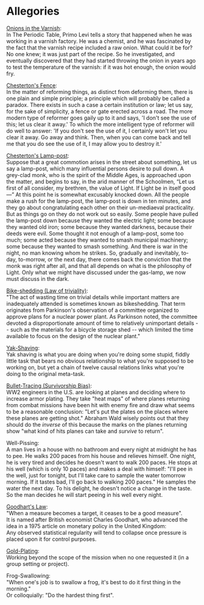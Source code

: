 # Allegories

[Onions in the Varnish](http://www.paulgraham.com/arcll1.html):  
In The Periodic Table, Primo Levi tells a story that happened when he was working in a varnish factory. He was a chemist, and he was fascinated by the fact that the varnish recipe included a raw onion. What could it be for? No one knew; it was just part of the recipe. So he investigated, and eventually discovered that they had started throwing the onion in years ago to test the temperature of the varnish: if it was hot enough, the onion would fry.

[Chesterton's Fence](https://en.wikipedia.org/wiki/G._K._Chesterton#Chesterton's_fence):  
In the matter of reforming things, as distinct from deforming them, there is one plain and simple principle; a principle which will probably be called a paradox. There exists in such a case a certain institution or law; let us say, for the sake of simplicity, a fence or gate erected across a road. The more modern type of reformer goes gaily up to it and says, 'I don't see the use of this; let us clear it away.' To which the more intelligent type of reformer will do well to answer: 'If you don't see the use of it, I certainly won't let you clear it away. Go away and think. Then, when you can come back and tell me that you do see the use of it, I may allow you to destroy it.'

[Chesterton's Lamp-post](https://fs.blog/chestertons-fence/):  
Suppose that a great commotion arises in the street about something, let us say a lamp-post, which many influential persons desire to pull down. A grey-clad monk, who is the spirit of the Middle Ages, is approached upon the matter, and begins to say, in the arid manner of the Schoolmen, “Let us first of all consider, my brethren, the value of Light. If Light be in itself good—” At this point he is somewhat excusably knocked down. All the people make a rush for the lamp-post, the lamp-post is down in ten minutes, and they go about congratulating each other on their un-mediaeval practicality. But as things go on they do not work out so easily. Some people have pulled the lamp-post down because they wanted the electric light; some because they wanted old iron; some because they wanted darkness, because their deeds were evil. Some thought it not enough of a lamp-post, some too much; some acted because they wanted to smash municipal machinery; some because they wanted to smash something. And there is war in the night, no man knowing whom he strikes. So, gradually and inevitably, to-day, to-morrow, or the next day, there comes back the conviction that the monk was right after all, and that all depends on what is the philosophy of Light. Only what we might have discussed under the gas-lamp, we now must discuss in the dark.
 
[Bike-shedding (Law of triviality)](https://en.wikipedia.org/wiki/Law_of_triviality):  
"The act of wasting time on trivial details while important matters are inadequately attended is sometimes known as bikeshedding. That term originates from Parkinson's observation of a committee organized to approve plans for a nuclear power plant. As Parkinson noted, the committee devoted a disproportionate amount of time to relatively unimportant details -- such as the materials for a bicycle storage shed -- which limited the time available to focus on the design of the nuclear plant."
 
[Yak-Shaving](https://projects.csail.mit.edu/gsb/old-archive/gsb-archive/gsb2000-02-11.html):  
Yak shaving is what you are doing when you're doing some stupid, fiddly little task that bears no obvious relationship to what you're supposed to be working on, but yet a chain of twelve causal relations links what you're doing to the original meta-task.
 
[Bullet-Tracing (Survivorship Bias)](https://en.wikipedia.org/wiki/Survivorship_bias#In_the_military):  
WW2 engineers in the U.S. are looking at planes and deciding where to increase armor plating. They take "heat maps" of where planes returning from combat missions have been hit with enemy fire and draw what seems to be a reasonable conclusion: "Let's put the plates on the places where these planes are getting shot."  Abraham Wald wisely points out that they should do the _inverse_ of this because the marks on the planes returning show "what kind of hits planes can take and _survive_ to return".
 
Well-Pissing:  
A man lives in a house with no bathroom and every night at midnight he has to pee. He walks 200 paces from his house and relieves himself. One night, he is very tired and decides he doesn't want to walk 200 paces. He stops at his well (which is only 10 paces) and makes a deal with himself: "I'll pee in the well, just for tonight, but I'll take care to sample the water tomorrow morning. If it tastes bad, I'll go back to walking 200 paces." He samples the water the next day. To his delight, he doesn't notice a change in the taste. So the man decides he will start peeing in his well every night.
 
[Goodhart's Law](https://en.wikipedia.org/wiki/Goodhart%27s_law):  
"When a measure becomes a target, it ceases to be a good measure".  
It is named after British economist Charles Goodhart, who advanced the idea in a 1975 article on monetary policy in the United Kingdom:  
Any observed statistical regularity will tend to collapse once pressure is placed upon it for control purposes.
 
[Gold-Plating](https://en.wikipedia.org/wiki/Gold_plating_(project_management)):  
Working beyond the scope of the mission when no one requested it (in a group setting or project).
 
Frog-Swallowing:  
"When one's job is to swallow a frog, it's best to do it first thing in the morning."  
Or colloquially: "Do the hardest thing first".
